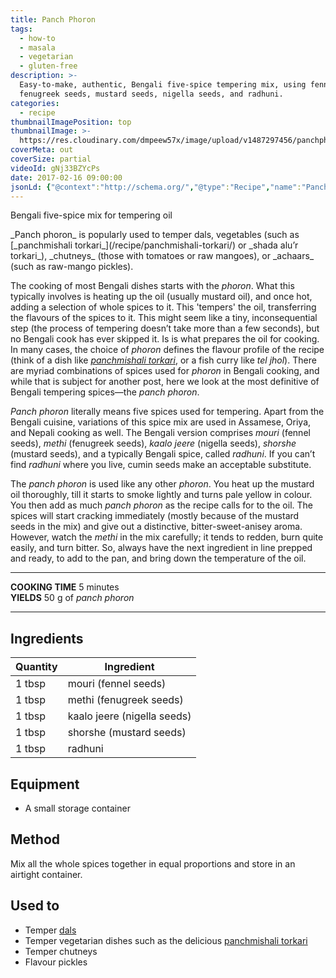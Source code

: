 ```yaml
---
title: Panch Phoron
tags:
  - how-to
  - masala
  - vegetarian
  - gluten-free
description: >-
  Easy-to-make, authentic, Bengali five-spice tempering mix, using fennel seeds,
  fenugreek seeds, mustard seeds, nigella seeds, and radhuni.
categories:
  - recipe
thumbnailImagePosition: top
thumbnailImage: >-
  https://res.cloudinary.com/dmpeew57x/image/upload/v1487297456/panchphoron-website-thumbnail-_kn9yqk.jpg
coverMeta: out
coverSize: partial
videoId: gNj33BZYcPs
date: 2017-02-16 09:00:00
jsonLd: {"@context":"http://schema.org/","@type":"Recipe","name":"Panch Phoron","author":"Bong Eats","image":"https://res.cloudinary.com/dmpeew57x/image/upload/v1487297456/panchphoron-thumbnail-small-_gcah1e.jpg","description":"A Bengali five-spice mix for tempering oil","prepTime":"PT5M","totalTime":"PT5M","recipeYield":"50 g of panch phoron","recipeIngredient":["1 tbsp  mouri (fennel seeds)","1 tbsp  methi (fenugreek seeds)","1 tbsp  kaalo jeere (nigella seeds)","1 tbsp  shorshe (mustard seeds)","1 tbsp  radhuni"],"recipeInstructions":["Mix all the whole spices together in equal proportions and store in an airtight container."]}
---
```



<p class="post-byline">Bengali five-spice mix for tempering oil</p>

<p class="post-intro">_Panch phoron_ is popularly used to temper dals, vegetables (such as [_panchmishali torkari_](/recipe/panchmishali-torkari/) or _shada alu’r torkari_), _chutneys_ (those with tomatoes or raw mangoes), or _achaars_ (such as raw-mango pickles).</p>

<!-- more -->
<span class="dropcap">T</span>he cooking of most Bengali dishes starts with the _phoron_. What this typically involves is heating up the oil (usually mustard oil), and once hot, adding a selection of whole spices to it. This 'tempers' the oil, transferring the flavours of the spices to it. This might seem like a tiny, inconsequential step (the process of tempering doesn’t take more than a few seconds), but no Bengali cook has ever skipped it. Is is what prepares the oil for cooking. In many cases, the choice of _phoron_ defines the flavour profile of the recipe (think of a dish like [_panchmishali torkari_](/recipe/panchmishali-torkari/), or a fish curry like _tel jhol_). There are myriad combinations of spices used for _phoron_ in Bengali cooking, and while that is subject for another post, here we look at the most definitive of Bengali tempering spices—the _panch phoron_.

_Panch phoron_ literally means five spices used for tempering. Apart from the Bengali cuisine, variations of this spice mix are used in Assamese, Oriya, and Nepali cooking as well. The Bengali version comprises _mouri_ (fennel seeds), _methi_ (fenugreek seeds), _kaalo jeere_ (nigella seeds), _shorshe_ (mustard seeds), and a typically Bengali spice, called _radhuni_. If you can’t find _radhuni_ where you live, cumin seeds make an acceptable substitute.

The _panch phoron_ is used like any other _phoron_. You heat up the mustard oil thoroughly, till it starts to smoke lightly and turns pale yellow in colour. You then add as much _panch phoron_ as the recipe calls for to the oil. The spices will start cracking immediately (mostly because of the mustard seeds in the mix) and give out a distinctive, bitter-sweet-anisey aroma. However, watch the _methi_ in the mix carefully; it tends to redden, burn quite easily, and turn bitter. So, always have the next ingredient in line prepped and ready, to add to the pan, and bring down the temperature of the oil.
</p>

***

**COOKING TIME** 5 minutes   
**YIELDS** 50 g of _panch phoron_

***
## Ingredients
| Quantity | Ingredient                  |
|----------|-----------------------------|
|   1 tbsp | mouri (fennel seeds)        |
|   1 tbsp | methi (fenugreek seeds)     |
|   1 tbsp | kaalo jeere (nigella seeds) |
|   1 tbsp | shorshe (mustard seeds)     |
|   1 tbsp | radhuni                     |

## Equipment
- A small storage container

## Method
Mix all the whole spices together in equal proportions and store in an airtight container.

## Used to
- Temper [dals](/tags/dal/)
- Temper vegetarian dishes such as the delicious [panchmishali torkari](/recipe/panchmishali-torkari/)
- Temper chutneys
- Flavour pickles
